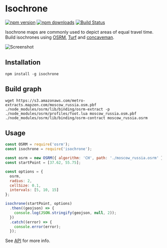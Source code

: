 # Isochrone

[![npm version](https://img.shields.io/npm/v/isochrone.svg)](https://www.npmjs.com/package/isochrone)
[![npm downloads](https://img.shields.io/npm/dt/isochrone.svg)](https://www.npmjs.com/package/isochrone)
[![Build Status](https://travis-ci.org/stepankuzmin/node-isochrone.svg?branch=master)](https://travis-ci.org/stepankuzmin/node-isochrone)

Isochrone maps are commonly used to depict areas of equal travel time.
Build isochrones using [OSRM](http://project-osrm.org/), [Turf](http://turfjs.org/) and [concaveman](https://github.com/mapbox/concaveman).

![Screenshot](https://raw.githubusercontent.com/stepankuzmin/galton/master/example.png)

## Installation

```
npm install -g isochrone
```

## Build graph

```shell
wget https://s3.amazonaws.com/metro-extracts.mapzen.com/moscow_russia.osm.pbf
./node_modules/osrm/lib/binding/osrm-extract -p ./node_modules/osrm/profiles/foot.lua moscow_russia.osm.pbf
./node_modules/osrm/lib/binding/osrm-contract moscow_russia.osrm
```

## Usage

```js
const OSRM = require('osrm');
const isochrone = require('isochrone');

const osrm = new OSRM({ algorithm: 'CH', path: './moscow_russia.osrm' });
const startPoint = [37.62, 55.75];

const options = {
  osrm,
  radius: 2,
  cellSize: 0.1,
  intervals: [5, 10, 15]
};

isochrone(startPoint, options)
  .then((geojson) => {
    console.log(JSON.stringify(geojson, null, 2));
  })
  .catch((error) => {
    console.error(error);
  });

```

See [API](https://stepankuzmin.github.io/node-isochrone) for more info.
